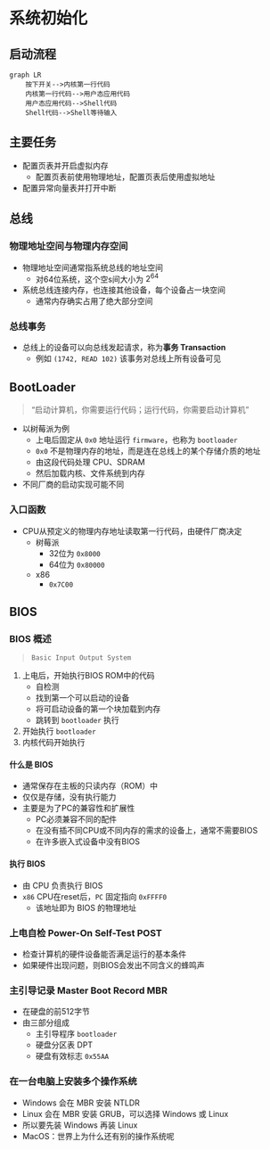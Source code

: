 # 系统初始化

## 启动流程

```mermaid
graph LR
    按下开关-->内核第一行代码
    内核第一行代码-->用户态应用代码
    用户态应用代码-->Shell代码
    Shell代码-->Shell等待输入
```

## 主要任务

- 配置页表并开启虚拟内存
  - 配置页表前使用物理地址，配置页表后使用虚拟地址
- 配置异常向量表并打开中断

## 总线

### 物理地址空间与物理内存空间

- 物理地址空间通常指系统总线的地址空间
  - 对64位系统，这个空s间大小为 $2^{64}$
- 系统总线连接内存，也连接其他设备，每个设备占一块空间
  - 通常内存确实占用了绝大部分空间

### 总线事务

- 总线上的设备可以向总线发起请求，称为**事务 Transaction**
  - 例如 `(1742, READ 102)` 该事务对总线上所有设备可见

## BootLoader

> “启动计算机，你需要运行代码；运行代码，你需要启动计算机”

- 以树莓派为例
  - 上电后固定从 `0x0` 地址运行 `firmware`，也称为 `bootloader`
  - `0x0` 不是物理内存的地址，而是连在总线上的某个存储介质的地址
  - 由这段代码处理 CPU、SDRAM
  - 然后加载内核、文件系统到内存
- 不同厂商的启动实现可能不同

### 入口函数

- CPU从预定义的物理内存地址读取第一行代码，由硬件厂商决定
  - 树莓派
    - 32位为 `0x8000`
    - 64位为 `0x80000`
  - x86
    - `0x7C00`

## BIOS

### BIOS 概述

> `Basic Input Output System`

1. 上电后，开始执行BIOS ROM中的代码
   - 自检测
   - 找到第一个可以启动的设备
   - 将可启动设备的第一个块加载到内存
   - 跳转到 `bootloader` 执行
2. 开始执行 `bootloader`
3. 内核代码开始执行

#### 什么是 BIOS

- 通常保存在主板的只读内存（ROM）中
- 仅仅是存储，没有执行能力
- 主要是为了PC的兼容性和扩展性
  - PC必须兼容不同的配件
  - 在没有插不同CPU或不同内存的需求的设备上，通常不需要BIOS
  - 在许多嵌入式设备中没有BIOS

#### 执行 BIOS

- 由 CPU 负责执行 BIOS
- `x86` CPU在reset后，`PC` 固定指向 `0xFFFF0`
  - 该地址即为 BIOS 的物理地址

### 上电自检 Power-On Self-Test POST

- 检查计算机的硬件设备能否满足运行的基本条件
- 如果硬件出现问题，则BIOS会发出不同含义的蜂鸣声

### 主引导记录 Master Boot Record MBR

- 在硬盘的前512字节
- 由三部分组成
  - 主引导程序 `bootloader`
  - 硬盘分区表 DPT
  - 硬盘有效标志 `0x55AA`

### 在一台电脑上安装多个操作系统

- Windows 会在 MBR 安装 NTLDR
- Linux 会在 MBR 安装 GRUB，可以选择 Windows 或 Linux
- 所以要先装 Windows 再装 Linux
- MacOS：世界上为什么还有别的操作系统呢
